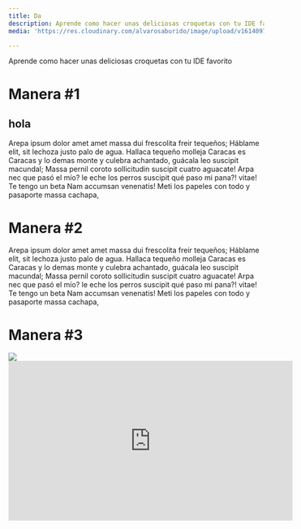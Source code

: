 ```yaml
---
title: Da
description: Aprende como hacer unas deliciosas croquetas con tu IDE favorito
media: 'https://res.cloudinary.com/alvarosaburido/image/upload/v1614097454/as-portfolio/Croquetas_pdpc3q.png'

---
```




Aprende como hacer unas deliciosas croquetas con tu IDE favorito

<!--more-->

# Manera #1
<h2>
hola
</h2>


Arepa ipsum dolor amet amet massa dui frescolita freir tequeños; Háblame elit, sit lechoza justo palo de agua. Hallaca tequeño molleja Caracas es Caracas y lo demas monte y culebra achantado, guácala leo suscipit macundal; Massa pernil coroto sollicitudin suscipit cuatro aguacate! Arpa nec que pasó el mío? le eche los perros suscipit qué paso mi pana?! vitae! Te tengo un beta Nam accumsan venenatis! Meti los papeles con todo y pasaporte massa cachapa,

<!--more-->

# Manera #2

Arepa ipsum dolor amet amet massa dui frescolita freir tequeños; Háblame elit, sit lechoza justo palo de agua. Hallaca tequeño molleja Caracas es Caracas y lo demas monte y culebra achantado, guácala leo suscipit macundal; Massa pernil coroto sollicitudin suscipit cuatro aguacate! Arpa nec que pasó el mío? le eche los perros suscipit qué paso mi pana?! vitae! Te tengo un beta Nam accumsan venenatis! Meti los papeles con todo y pasaporte massa cachapa,


# Manera #3

<img src="https://res.cloudinary.com/alvarosaburido/image/upload/v1614097454/as-portfolio/Croquetas_pdpc3q.png">
<iframe width="560" height="315" src="https://www.youtube.com/embed/5k26Tjs69mM" title="YouTube video player" frameborder="0" allow="accelerometer; autoplay; clipboard-write; encrypted-media; gyroscope; picture-in-picture" allowfullscreen></iframe>

